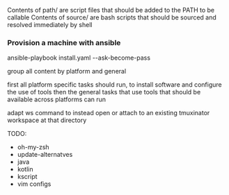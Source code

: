 Contents of path/ are script files that should be added to the PATH to be callable
Contents of source/ are bash scripts that should be sourced and resolved immediately by shell

### Provision a machine with ansible
ansible-playbook install.yaml --ask-become-pass

group all content by platform and general

first all platform specific tasks should run, to install software and configure the use of tools
then the general tasks that use tools that should be available across platforms can run

adapt ws command to instead open or attach to an existing tmuxinator workspace at that directory

TODO:
* oh-my-zsh
* update-alternatves
* java
* kotlin
* kscript
* vim configs